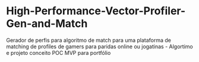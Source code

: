 # High-Performance-Vector-Profiler-Gen-and-Match
Gerador de perfis para algoritmo de match para uma plataforma de matching de profiles de gamers para paridas online ou jogatinas - Algortimo e projeto conceito POC MVP para portfólio
